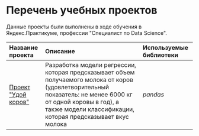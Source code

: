 # Перечень учебных проектов

Данные проекты были выполнены в ходе обучения в Яндекс.Практикуме, профессии "Специалист по Data Science".

| Название проекта | Описание | Используемые библиотеки | 
| :---------------------- | :---------------------- | :---------------------- |
| [Проект "Удой коров"](milking_cows/cows.ipynb) | Разработка модели регрессии, которая предсказывает объем получаемого молока от коров (удовлетворительный показатель: не менее 6000 кг от одной коровы в год), а также модели классификации, которая предсказывает вкус молока| *pandas* |
